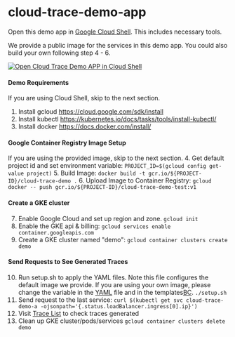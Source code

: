 # cloud-trace-demo-app

Open this demo app in [Google Cloud Shell](https://cloud.google.com/shell/docs/). This includes necessary tools.

We provide a public image for the services in this demo app. You could also build
your own following step 4 - 6.

[![Open Cloud Trace Demo APP in Cloud Shell](http://gstatic.com/cloudssh/images/open-btn.svg)](https://console.cloud.google.com/cloudshell/open?cloudshell_git_repo=https://github.com/GoogleCloudPlatform/python-docs-samples&page=editor&open_in_editor=trace/cloud-trace-demo-app/README.md&amp;cloudshell_tutorial=README.md)

#### Demo Requirements
If you are using Cloud Shell, skip to the next section.

1. Install gcloud <https://cloud.google.com/sdk/install>
2. Install kubectl <https://kubernetes.io/docs/tasks/tools/install-kubectl/>
3. Install docker <https://docs.docker.com/install/>

#### Google Container Registry Image Setup
If you are using the provided image, skip to the next section.
4. Get default project id and set environment variable:
    `PROJECT_ID=$(gcloud config get-value project)`
5. Build Image:
    `docker build -t gcr.io/${PROJECT-ID}/cloud-trace-demo .`
6. Upload Image to Container Registry:
    `gcloud docker -- push gcr.io/${PROJECT-ID}/cloud-trace-demo-test:v1`

#### Create a GKE cluster
7. Enable Google Cloud and set up region and zone.
    `gcloud init`
8. Enable the GKE api & billing:
    `gcloud services enable container.googleapis.com`
9. Create a GKE cluster named "demo":
    `gcloud container clusters create demo`

#### Send Requests to See Generated Traces

10. Run setup.sh to apply the YAML files. Note this file configures the default image we provide.
    If you are using your own image, please change the variable in the [YAML](./app/demo-service-a.yaml) file and in the templates[B](./app/demo-service-b.yaml.template)[C](./app/demo-service-c.yaml.template).
    `./setup.sh`
11. Send request to the last service:
    `curl $(kubectl get svc cloud-trace-demo-a -ojsonpath='{.status.loadBalancer.ingress[0].ip}')`
12. Visit [Trace List](https://pantheon.corp.google.com/traces/list) to check traces generated
13. Clean up GKE cluster/pods/services
    `gcloud container clusters delete demo`
